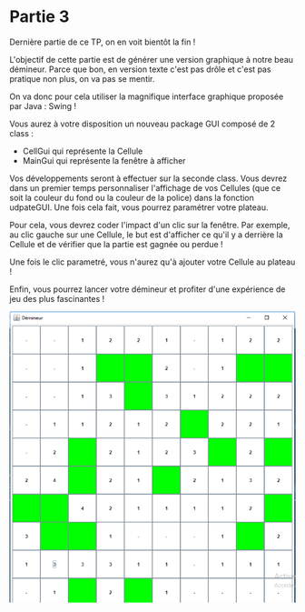 # Partie 3

Dernière partie de ce TP, on en voit bientôt la fin !

L'objectif de cette partie est de générer une version graphique à notre beau démineur. Parce que bon, en version texte c'est pas drôle et c'est pas pratique non plus, on va pas se mentir.

On va donc pour cela utiliser la magnifique interface graphique proposée par Java : Swing !

Vous aurez à votre disposition un nouveau package GUI composé de 2 class :
- CellGui qui représente la Cellule
- MainGui qui représente la fenêtre à afficher

Vos développements seront à effectuer sur la seconde class. Vous devrez dans un premier temps personnaliser l'affichage de vos Cellules (que ce soit la couleur du fond ou la couleur de la police) dans la fonction udpateGUI. Une fois cela fait, vous pourrez paramétrer votre plateau.

Pour cela, vous devrez coder l'impact d'un clic sur la fenêtre. Par exemple, au clic gauche sur une Cellule, le but est d'afficher ce qu'il y a derrière la Cellule et de vérifier que la partie est gagnée ou perdue !

Une fois le clic parametré, vous n'aurez qu'à ajouter votre Cellule au plateau !

Enfin, vous pourrez lancer votre démineur et profiter d'une expérience de jeu des plus fascinantes !

![alt text](https://github.com/damiensauv/Tp_Kotlin_part3/blob/iamges/final.PNG)
